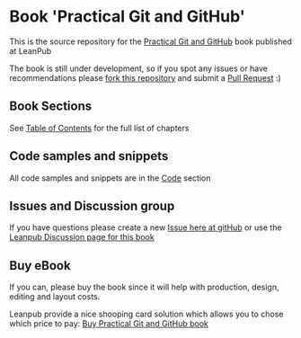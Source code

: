 Book 'Practical Git and GitHub'
=============================

This is the source repository for the [Practical Git and GitHub](https://leanpub.com/Practical_Git) book published at LeanPub

The book is still under development, so if you spot any issues or have recommendations please [fork this repository](https://github.com/DinisCruz/Book_Practical_Git/fork) and submit a [Pull Request](https://github.com/DinisCruz/Book_Practical_Git/pulls) :)

## Book Sections

See [Table of Contents](/Table_of_contents.md) for the full list of chapters

## Code samples and snippets

All code samples and snippets are in the [Code](code) section

## Issues and Discussion group

If you have questions please create a new [Issue here at gitHub](https://github.com/DinisCruz/Book_Practical_Git/issues) or use the [Leanpub Discussion page for this book](https://leanpub.com/Practical_Git/feedback)

## Buy eBook 

If you can, please buy the book since it will help with production, design, editing and layout costs.

Leanpub provide a nice shooping card solution which allows you to chose which price to pay: [Buy Practical Git and GitHub book](https://leanpub.com/Practical_Git/packages/book/purchases/new)


